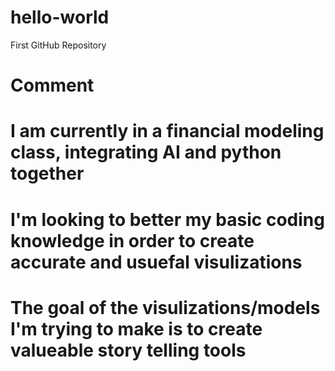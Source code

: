 # hello-world
First GitHub Repository
# Comment
# I am currently in a financial modeling class, integrating AI and python together
# I'm looking to better my basic coding knowledge in order to create accurate and usuefal visulizations 
# The goal of the visulizations/models I'm trying to make is to create valueable story telling tools
